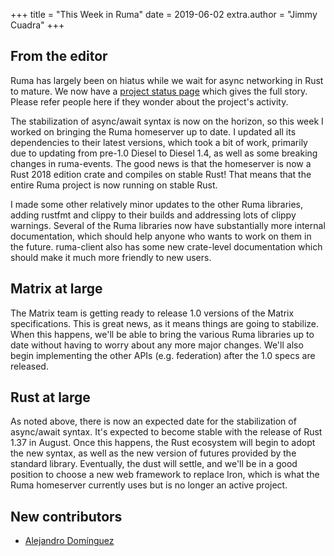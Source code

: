 +++
title = "This Week in Ruma"
date = 2019-06-02
extra.author = "Jimmy Cuadra"
+++

## From the editor

Ruma has largely been on hiatus while we wait for async networking in Rust to mature.
We now have a [project status page](https://ruma.dev/status/) which gives the full story.
Please refer people here if they wonder about the project's activity.

The stabilization of async/await syntax is now on the horizon, so this week I worked on bringing the Ruma homeserver up to date.
I updated all its dependencies to their latest versions, which took a bit of work, primarily due to updating from pre-1.0 Diesel to Diesel 1.4, as well as some breaking changes in ruma-events.
The good news is that the homeserver is now a Rust 2018 edition crate and compiles on stable Rust!
That means that the entire Ruma project is now running on stable Rust.

I made some other relatively minor updates to the other Ruma libraries, adding rustfmt and clippy to their builds and addressing lots of clippy warnings.
Several of the Ruma libraries now have substantially more internal documentation, which should help anyone who wants to work on them in the future.
ruma-client also has some new crate-level documentation which should make it much more friendly to new users.

## Matrix at large

The Matrix team is getting ready to release 1.0 versions of the Matrix specifications.
This is great news, as it means things are going to stabilize.
When this happens, we'll be able to bring the various Ruma libraries up to date without having to worry about any more major changes.
We'll also begin implementing the other APIs (e.g. federation) after the 1.0 specs are released.

## Rust at large

As noted above, there is now an expected date for the stabilization of async/await syntax.
It's expected to become stable with the release of Rust 1.37 in August.
Once this happens, the Rust ecosystem will begin to adopt the new syntax, as well as the new version of futures provided by the standard library.
Eventually, the dust will settle, and we'll be in a good position to choose a new web framework to replace Iron, which is what the Ruma homeserver currently uses but is no longer an active project.

## New contributors

* [Alejandro Domínguez](https://github.com/aledomu)
